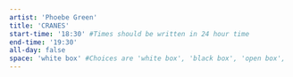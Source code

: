 ```yaml
---
artist: 'Phoebe Green'
title: 'CRANES'
start-time: '18:30' #Times should be written in 24 hour time
end-time: '19:30'
all-day: false
space: 'white box' #Choices are 'white box', 'black box', 'open box', 'grounds'
---
```

<!-- Description -->

<!-- Bio -->
